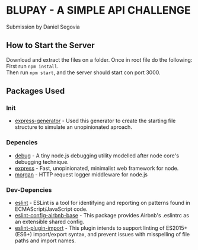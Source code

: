 # BLUPAY - A SIMPLE API CHALLENGE
Submission by Daniel Segovia

## How to Start the Server
Download and extract the files on a folder. Once in root file do the following:  
First run `npm install`.  
Then run `npm start`, and the server should start con port 3000.  
## Packages Used
### Init
* [express-generator](https://expressjs.com/en/starter/generator.html) - Used this generator to create the starting file structure to simulate an unopinionated aproach. 
### Depencies
* [debug](https://www.npmjs.com/package/debug) - A tiny node.js debugging utility modelled after node core's debugging technique.
* [express](https://www.npmjs.com/package/express) - Fast, unopinionated, minimalist web framework for node.
* [morgan](https://www.npmjs.com/package/morgan) - HTTP request logger middleware for node.js
### Dev-Depencies
* [eslint](https://www.npmjs.com/package/eslint) - ESLint is a tool for identifying and reporting on patterns found in ECMAScript/JavaScript code.
* [eslint-config-airbnb-base](https://www.npmjs.com/package/eslint-config-airbnb) - This package provides Airbnb's .eslintrc as an extensible shared config.
* [eslint-plugin-import](https://www.npmjs.com/package/eslint-plugin-import) - This plugin intends to support linting of ES2015+ (ES6+) import/export syntax, and prevent issues with misspelling of file paths and import names.